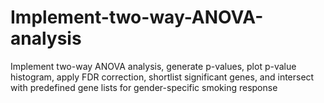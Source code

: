 # Implement-two-way-ANOVA-analysis
Implement two-way ANOVA analysis, generate p-values, plot p-value histogram, apply FDR correction, shortlist significant genes, and intersect with predefined gene lists for gender-specific smoking response
